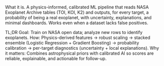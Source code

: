 What it is.
A physics-informed, calibrated ML pipeline that reads NASA Exoplanet Archive tables (TOI, KOI, K2) and outputs, for every target, a probability of being a real exoplanet, with uncertainty, explanations, and minimal dashboards. Works even when a dataset lacks false positives.

TL;DR 
Goal: Train on NASA open data; analyze new rows to identify exoplanets.
How: Physics-derived features → robust scaling → stacked ensemble (Logistic Regression + Gradient Boosting) → probability calibration → per-target diagnostics (uncertainty + local explanations).
Why it matters: Combines astrophysical priors with calibrated AI so scores are reliable, explainable, and actionable for follow-up.


